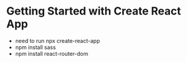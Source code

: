 # Getting Started with Create React App

- need to run npx create-react-app
- npm install sass
- npm install react-router-dom

